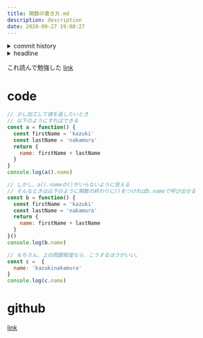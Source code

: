 ```yaml
---
title: 関数の書き方.md
description: description
date: 2020-09-27 19:08:27
---
```

<!-- history area start -->
<details><summary>commit history</summary><div><ol>

</ol></div></details>
<!-- history area end -->
<!-- toc area start -->
<details><summary>headline</summary><div>
<!-- START doctoc generated TOC please keep comment here to allow auto update -->
<!-- DON'T EDIT THIS SECTION, INSTEAD RE-RUN doctoc TO UPDATE -->


- [code](#code)
- [github](#github)

<!-- END doctoc generated TOC please keep comment here to allow auto update -->

</div></details>

<!-- toc area end -->
これ読んで勉強した
[link](https://eloquentjavascript.net/10_modules.html)

# code

```javascript
// 少し加工して値を返したいとき
// 以下のようにすればできる
const a = function() {
  const firstName = 'kazuki'
  const lastName = 'nakamura'
  return {
    name: firstName + lastName
  }
}
console.log(a().name)

// しかし、a().nameの()がいらないように見える
// そんなときは以下のように関数の終わりに()をつければb.nameで呼び出せる
const b = function() {
  const firstName = 'kazuki'
  const lastName = 'nakamura'
  return {
    name: firstName + lastName
  }
}()
console.log(b.name)

// もちろん、上の問題程度なら、こうするほうがいい。
const c =  {
  name: 'kazukinakamura'
}
console.log(c.name)
```

# github
[link](https://github.com/kajirikajiri/write-javascript-function)
